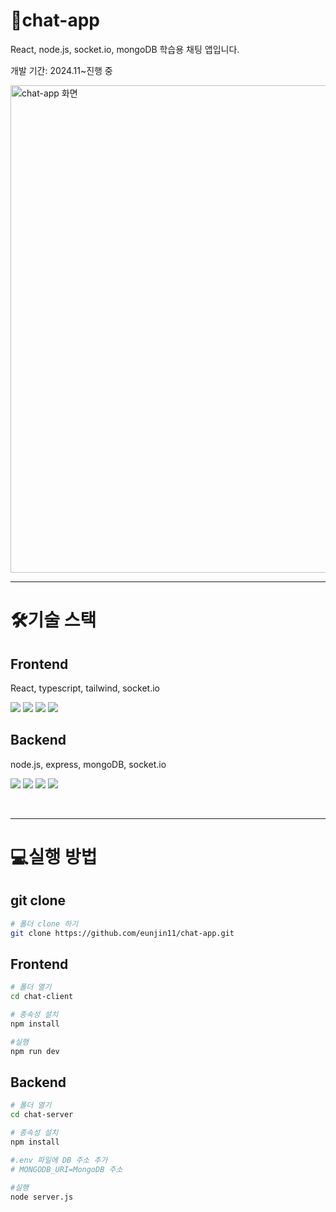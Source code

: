 # 💬chat-app

React, node.js, socket.io, mongoDB 학습용 채팅 앱입니다.

개발 기간: 2024.11~진행 중

<img width="780" alt="chat-app 화면" src="https://github.com/user-attachments/assets/9b10fc61-01fc-4ae7-a123-c0177996efae">


</br>

---

# 🛠기술 스택

## Frontend

React, typescript, tailwind, socket.io

<img src="https://img.shields.io/badge/react-61DAFB?style=for-the-badge&logo=react&logoColor=black"> <img src="https://img.shields.io/badge/Typescript-3178C6?style=for-the-badge&logo=Typescript&logoColor=white"/> <img src="https://img.shields.io/badge/TailwindCSS-06B6D4?style=for-the-badge&logo=TailwindCSS&logoColor=white"/> <img src="https://img.shields.io/badge/socket.io-010101?style=for-the-badge&logo=socket.io&logoColor=white">

## Backend

node.js, express, mongoDB, socket.io

<img src="https://img.shields.io/badge/node.js-339933?style=for-the-badge&logo=Node.js&logoColor=white"> <img src="https://img.shields.io/badge/express-000000?style=for-the-badge&logo=express&logoColor=white"> <img src="https://img.shields.io/badge/mongoDB-47A248?style=for-the-badge&logo=MongoDB&logoColor=white"> <img src="https://img.shields.io/badge/socket.io-010101?style=for-the-badge&logo=socket.io&logoColor=white">

</br>

---

# 💻실행 방법

## git clone

```bash
# 폴더 clone 하기
git clone https://github.com/eunjin11/chat-app.git
```

## Frontend

```bash
# 폴더 열기
cd chat-client

# 종속성 설치
npm install

#실행
npm run dev
```

## Backend

```bash
# 폴더 열기
cd chat-server

# 종속성 설치
npm install

#.env 파일에 DB 주소 추가
# MONGODB_URI=MongoDB 주소

#실행
node server.js
```
